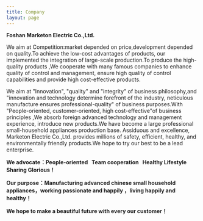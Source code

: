 ```yaml
---
title: Company
layout: page
---
```


**Foshan Marketon Electric Co.,Ltd.**

We aim at Competition:market depended on price,development depended on quality.To achieve the low-cost advantages of products, our implemented the integration of large-scale production.To produce the high-quality products ,We cooperate with many famous companies to enhance  quality of control and management, ensure high quality of control capabilities and provide high cost-effective products.
 
We aim at "Innovation", "quality" and "integrity" of business philosophy,and "innovation and technology determine forefront of the industry, neticulous manufacture ensures professional-quality" of business purposes.With "People-oriented, customer-oriented, high cost-effective"of business principles ,We absorb foreign advanced technology and management experience, introduce new products.We have become a large professional small-household appliances production base. Assiduous and excellence, Marketon Electric Co.,Ltd. provides millions of safety, efficient, healthy, and environmentally friendly products.We hope to try our best to be a lead enterprise.

__We advocate：People-oriented &nbsp;&nbsp;Team cooperation&nbsp;&nbsp; Healthy Lifestyle&nbsp;&nbsp; Sharing Glorious！__

__Our purpose：Manufacturing advanced chinese small household appliances，working passionate and happily ，living happily and healthy！__

__We hope to make a beautiful future with every our customer！__

